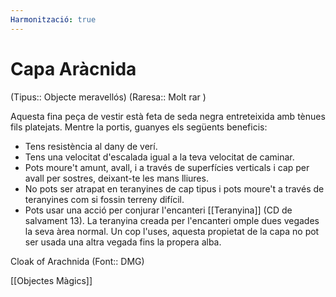 ```yaml
---
Harmonització: true
---
```

# Capa Aràcnida

(Tipus:: Objecte meravellós) (Raresa:: Molt rar )

Aquesta fina peça de vestir està feta de seda negra entreteixida amb tènues fils platejats. Mentre la portis, guanyes els següents beneficis:

- Tens resistència al dany de verí.
- Tens una velocitat d'escalada igual a la teva velocitat de caminar.
- Pots moure't amunt, avall, i a través de superfícies verticals i cap per avall per sostres, deixant-te les mans lliures.
- No pots ser atrapat en teranyines de cap tipus i pots moure't a través de teranyines com si fossin terreny difícil.
- Pots usar una acció per conjurar l'encanteri [[Teranyina]] (CD de salvament 13). La teranyina creada per l'encanteri omple dues vegades la seva àrea normal. Un cop l'uses, aquesta propietat de la capa no pot ser usada una altra vegada fins la propera alba.

Cloak of Arachnida (Font:: DMG)

[[Objectes Màgics]]